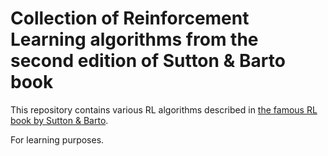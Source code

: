 # Collection of Reinforcement Learning algorithms from the second edition of Sutton & Barto book

This repository contains various RL algorithms described in [the famous RL book by Sutton & Barto](https://web.stanford.edu/class/psych209/Readings/SuttonBartoIPRLBook2ndEd.pdf).

For learning purposes.

